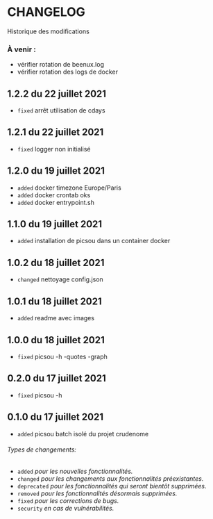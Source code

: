 # CHANGELOG

Historique des modifications

### À venir :
- vérifier rotation de beenux.log
- vérifier rotation des logs de docker

1.2.2 du 22 juillet 2021
----------------------
- `fixed` arrêt utilisation de cdays

1.2.1 du 22 juillet 2021
----------------------
- `fixed` logger non initialisé

1.2.0 du 19 juillet 2021
----------------------
- `added` docker timezone Europe/Paris
- `added` docker crontab oks
- `added` docker entrypoint.sh

1.1.0 du 19 juillet 2021
----------------------
- `added` installation de picsou dans un container docker

1.0.2 du 18 juillet 2021
----------------------
- `changed` nettoyage config.json

1.0.1 du 18 juillet 2021
----------------------
- `added` readme avec images

1.0.0 du 18 juillet 2021
----------------------
- `fixed` picsou -h -quotes -graph

0.2.0 du 17 juillet 2021
----------------------
- `fixed` picsou -h 

0.1.0 du 17 juillet 2021
----------------------
- `added` picsou batch isolé du projet crudenome

###### Types de changements:
- `added` *pour les nouvelles fonctionnalités.*  
- `changed` *pour les changements aux fonctionnalités préexistantes.*  
- `deprecated` *pour les fonctionnalités qui seront bientôt supprimées*.  
- `removed` *pour les fonctionnalités désormais supprimées.*  
- `fixed` *pour les corrections de bugs.*  
- `security` *en cas de vulnérabilités.*  
